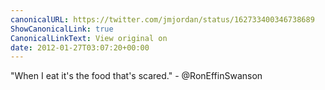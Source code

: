 ```yaml
---
canonicalURL: https://twitter.com/jmjordan/status/162733400346738689
ShowCanonicalLink: true
CanonicalLinkText: View original on
date: 2012-01-27T03:07:20+00:00
---
```

"When I eat it's the food that's scared." - @RonEffinSwanson